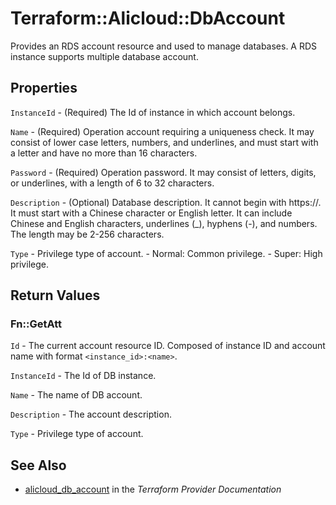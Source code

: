 # Terraform::Alicloud::DbAccount

Provides an RDS account resource and used to manage databases. A RDS instance supports multiple database account.

## Properties

`InstanceId` - (Required) The Id of instance in which account belongs.

`Name` - (Required) Operation account requiring a uniqueness check. It may consist of lower case letters, numbers, and underlines, and must start with a letter and have no more than 16 characters.

`Password` - (Required) Operation password. It may consist of letters, digits, or underlines, with a length of 6 to 32 characters.

`Description` - (Optional) Database description. It cannot begin with https://. It must start with a Chinese character or English letter. It can include Chinese and English characters, underlines (_), hyphens (-), and numbers. The length may be 2-256 characters.

`Type` - Privilege type of account. - Normal: Common privilege. - Super: High privilege.


## Return Values

### Fn::GetAtt

`Id` - The current account resource ID. Composed of instance ID and account name with format `<instance_id>:<name>`.

`InstanceId` - The Id of DB instance.

`Name` - The name of DB account.

`Description` - The account description.

`Type` - Privilege type of account.

## See Also

* [alicloud_db_account](https://www.terraform.io/docs/providers/alicloud/r/db_account.html) in the _Terraform Provider Documentation_